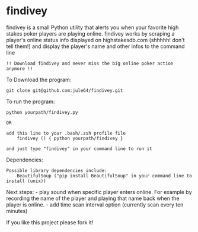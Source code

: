 findivey
========

findivey is a small Python utility that alerts you when your favorite high stakes poker players are playing online.
findivey works by scraping a player's online status info displayed on highstakesdb.com (shhhhh! don't tell them!) and display the player's name and other infos to the command line

    !! Download findivey and never miss the big online poker action anymore !!


To Download the program:

    git clone git@github.com:jule64/findivey.git


To run the program:

    python yourpath/findivey.py

    OR

    add this line to your .bash/.zsh profile file
        findivey () { python yourpath/findivey }

    and just type "findivey" in your command line to run it


Dependencies:

    Possible library dependencies include:
        BeautifulSoup ("pip install BeautifulSoup" in your command line to install (unix))


Next steps:
    - play sound when specific player enters online. For example by recording the name of the player and playing that name back when the player is online.
    - add time scan interval option (currently scan every ten minutes)

If you like this project please fork it!
